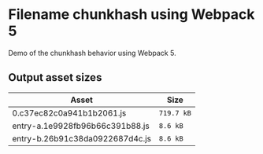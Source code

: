 # Filename chunkhash using Webpack 5
 
Demo of the chunkhash behavior using Webpack 5.

## Output asset sizes
<!-- asset-sizes:start -->
| Asset | Size |
| - | - |
| 0.c37ec82c0a941b1b2061.js | `719.7 kB` |
| entry-a.1e9928fb96b66c391b88.js | `8.6 kB` |
| entry-b.26b91c38da0922687d4c.js | `8.6 kB` |
<!-- asset-sizes:end -->

